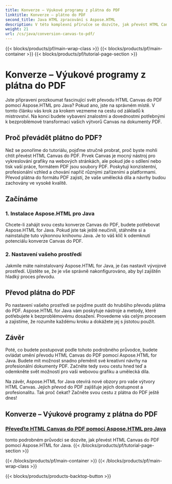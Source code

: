```yaml
---
title: Konverze – Výukové programy z plátna do PDF
linktitle: Konverze – plátno do PDF
second_title: Java HTML zpracování s Aspose.HTML
description: V této komplexní příručce se dozvíte, jak převést HTML Canvas do PDF pomocí Aspose.HTML for Java. Ovládněte umění digitální transformace!
weight: 21
url: /cs/java/conversion-canvas-to-pdf/
---
```


{{< blocks/products/pf/main-wrap-class >}}
{{< blocks/products/pf/main-container >}}
{{< blocks/products/pf/tutorial-page-section >}}

# Konverze – Výukové programy z plátna do PDF


Jste připraveni prozkoumat fascinující svět převodu HTML Canvas do PDF pomocí Aspose.HTML pro Java? Pokud ano, jste na správném místě. V tomto článku vás krok za krokem vezmeme na cestu od základů k mistrovství. Na konci budete vybaveni znalostmi a dovednostmi potřebnými k bezproblémové transformaci vašich výtvorů Canvas na dokumenty PDF.

## Proč převádět plátno do PDF?

Než se ponoříme do tutoriálu, pojďme stručně probrat, proč byste mohli chtít převést HTML Canvas do PDF. Prvek Canvas je mocný nástroj pro vykreslování grafiky na webových stránkách, ale pokud jde o sdílení nebo tisk vaší práce, formátem PDF jsou soubory PDF. Poskytují konzistentní, profesionální vzhled a chování napříč různými zařízeními a platformami. Převod plátna do formátu PDF zajistí, že vaše umělecká díla a návrhy budou zachovány ve vysoké kvalitě.

## Začínáme

### 1. Instalace Aspose.HTML pro Java

Chcete-li zahájit svou cestu konverze Canvas do PDF, budete potřebovat Aspose.HTML for Java. Pokud jste tak ještě neučinili, stáhněte si a nainstalujte tuto výkonnou knihovnu Java. Je to váš klíč k odemknutí potenciálu konverze Canvas do PDF.

### 2. Nastavení vašeho prostředí

Jakmile máte nainstalovaný Aspose.HTML for Java, je čas nastavit vývojové prostředí. Ujistěte se, že je vše správně nakonfigurováno, aby byl zajištěn hladký proces převodu.

## Převod plátna do PDF

Po nastavení vašeho prostředí se pojďme pustit do hrubšího převodu plátna do PDF. Aspose.HTML for Java vám poskytuje nástroje a metody, které potřebujete k bezproblémovému dosažení. Provedeme vás celým procesem a zajistíme, že rozumíte každému kroku a dokážete jej s jistotou použít.

## Závěr

Poté, co budete postupovat podle tohoto podrobného průvodce, budete ovládat umění převodu HTML Canvas do PDF pomocí Aspose.HTML for Java. Budete mít možnost snadno přeměnit své kreativní návrhy na profesionální dokumenty PDF. Začněte tedy svou cestu hned teď a odemkněte svět možností pro vaši webovou grafiku a umělecká díla.

Na závěr, Aspose.HTML for Java otevírá nové obzory pro vaše výtvory HTML Canvas. Jejich převod do PDF zajišťuje jejich dostupnost a profesionalitu. Tak proč čekat? Začněte svou cestu z plátna do PDF ještě dnes!
## Konverze – Výukové programy z plátna do PDF
### [Převeďte HTML Canvas do PDF pomocí Aspose.HTML pro Java](./canvas-to-pdf/)
tomto podrobném průvodci se dozvíte, jak převést HTML Canvas do PDF pomocí Aspose.HTML for Java.
{{< /blocks/products/pf/tutorial-page-section >}}

{{< /blocks/products/pf/main-container >}}
{{< /blocks/products/pf/main-wrap-class >}}

{{< blocks/products/products-backtop-button >}}
